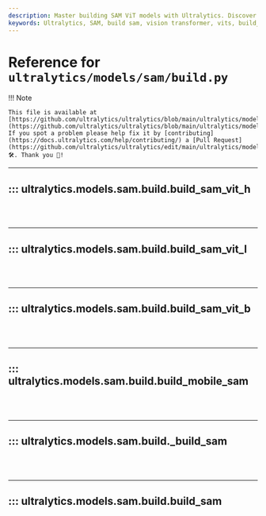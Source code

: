 ```yaml
---
description: Master building SAM ViT models with Ultralytics. Discover steps to leverage the power of SAM and Vision Transformer sessions.
keywords: Ultralytics, SAM, build sam, vision transformer, vits, build_sam_vit_l, build_sam_vit_b, build_sam
---
```


# Reference for `ultralytics/models/sam/build.py`

!!! Note

    This file is available at [https://github.com/ultralytics/ultralytics/blob/main/ultralytics/models/sam/build.py](https://github.com/ultralytics/ultralytics/blob/main/ultralytics/models/sam/build.py). If you spot a problem please help fix it by [contributing](https://docs.ultralytics.com/help/contributing/) a [Pull Request](https://github.com/ultralytics/ultralytics/edit/main/ultralytics/models/sam/build.py) 🛠️. Thank you 🙏!

---
## ::: ultralytics.models.sam.build.build_sam_vit_h
<br><br>

---
## ::: ultralytics.models.sam.build.build_sam_vit_l
<br><br>

---
## ::: ultralytics.models.sam.build.build_sam_vit_b
<br><br>

---
## ::: ultralytics.models.sam.build.build_mobile_sam
<br><br>

---
## ::: ultralytics.models.sam.build._build_sam
<br><br>

---
## ::: ultralytics.models.sam.build.build_sam
<br><br>
